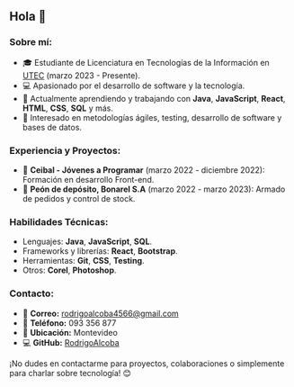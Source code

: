 
## Hola 👋

### Sobre mí:
- 🎓 Estudiante de Licenciatura en Tecnologías de la Información en [UTEC](https://utec.edu.uy) (marzo 2023 - Presente).
- 💻 Apasionado por el desarrollo de software y la tecnología.
- 🌱 Actualmente aprendiendo y trabajando con **Java**, **JavaScript**, **React**, **HTML**, **CSS**, **SQL** y más.
- 🧪 Interesado en metodologías ágiles, testing, desarrollo de software y bases de datos.

### Experiencia y Proyectos:
- 🏢 **Ceibal - Jóvenes a Programar** (marzo 2022 - diciembre 2022): Formación en desarrollo Front-end.
- 💼 **Peón de depósito, Bonarel S.A** (marzo 2022 - marzo 2023): Armado de pedidos y control de stock.

### Habilidades Técnicas:
- Lenguajes: **Java**, **JavaScript**, **SQL**.
- Frameworks y librerías: **React**, **Bootstrap**.
- Herramientas: **Git**, **CSS**, **Testing**.
- Otros: **Corel**, **Photoshop**.

### Contacto:
- 📧 **Correo:** rodrigoalcoba4566@gmail.com  
- 📱 **Teléfono:** 093 356 877  
- 📍 **Ubicación:** Montevideo  
- 💻 **GitHub:** [RodrigoAlcoba](https://github.com/RodrigoAlcoba?tab=repositories)  

¡No dudes en contactarme para proyectos, colaboraciones o simplemente para charlar sobre tecnología! 😊
